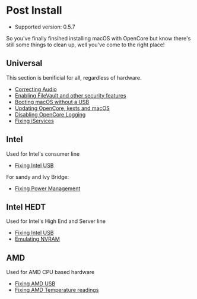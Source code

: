 # Post Install

* Supported version: 0.5.7

So you've finally finsihed installing macOS with OpenCore but know there's still some things to clean up, well you've come to the right place!

## Universal

This section is benificial for all, regardless of hardware.

* [Correcting Audio](/post-install/audio.md)
* [Enabling FileVault and other security features](/post-install/security.md)
* [Booting macOS without a USB](/post-install/oc2hdd.md)
* [Updating OpenCore, kexts and macOS](/post-install/update.md)
* [Disabling OpenCore Logging](/troubleshooting/debug.md)
* [Fixing iServices](/post-install/iservices.md)

## Intel

Used for Intel's consumer line

* [Fixing Intel USB](https://usb-map.gitbook.io/project/)


For sandy and Ivy Bridge:
* [Fixing Power Management](https://github.com/Piker-Alpha/ssdtPRGen.sh)

## Intel HEDT

Used for Intel's High End and Server line

* [Fixing Intel USB](https://usb-map.gitbook.io/project/)
* [Emulating NVRAM](/post-install/nvram.md)

## AMD

Used for AMD CPU based hardware

* [Fixing AMD USB](https://github.com/khronokernel/Opencore-Vanilla-Desktop-Guide/blob/master/AMD/AMD-USB-map.md)
* [Fixing AMD Temperature readings](https://github.com/trulyspinach/SMCAMDProcessor)
